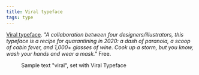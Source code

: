 ```yaml
---
title: Viral typeface
tags: type
---
```

[Viral typeface](https://www.viraltypeface.com/?utm_source=markboulton&utm_medium=email). *"A collaboration between four designers/illustrators, this typeface is a recipe for quarantining in 2020: a dash of paranoia, a scoop of cabin fever, and 1,000+ glasses of wine. Cook up a storm, but you know, wash your hands and wear a mask."* Free.

<figure>
<img src="/img/type/viral-typeface.png" alt="">
<figcaption>Sample text "viral", set with Viral Typeface</figcaption>
</figure>